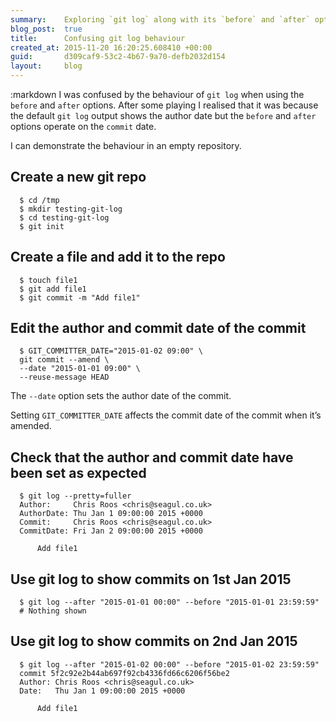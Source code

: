 ```yaml
---
summary:    Exploring `git log` along with its `before` and `after` options
blog_post:  true
title:      Confusing git log behaviour
created_at: 2015-11-20 16:20:25.608410 +00:00
guid:       d309caf9-53c2-4b67-9a70-defb2032d154
layout:     blog
---
```

:markdown
  I was confused by the behaviour of `git log` when using the `before` and `after` options. After some playing I realised that it was because the default `git log` output shows the author date but the `before` and `after` options operate on the `commit` date.

  I can demonstrate the behaviour in an empty repository.

  ## Create a new git repo

      $ cd /tmp
      $ mkdir testing-git-log
      $ cd testing-git-log
      $ git init

  ## Create a file and add it to the repo

      $ touch file1
      $ git add file1
      $ git commit -m "Add file1"

  ## Edit the author and commit date of the commit

      $ GIT_COMMITTER_DATE="2015-01-02 09:00" \
      git commit --amend \
      --date "2015-01-01 09:00" \
      --reuse-message HEAD

  The `--date` option sets the author date of the commit.

  Setting `GIT_COMMITTER_DATE` affects the commit date of the commit when it’s amended.

  ## Check that the author and commit date have been set as expected

      $ git log --pretty=fuller
      Author:     Chris Roos <chris@seagul.co.uk>
      AuthorDate: Thu Jan 1 09:00:00 2015 +0000
      Commit:     Chris Roos <chris@seagul.co.uk>
      CommitDate: Fri Jan 2 09:00:00 2015 +0000

          Add file1

  ## Use git log to show commits on 1st Jan 2015

      $ git log --after "2015-01-01 00:00" --before "2015-01-01 23:59:59"
      # Nothing shown

  ## Use git log to show commits on 2nd Jan 2015

      $ git log --after "2015-01-02 00:00" --before "2015-01-02 23:59:59"
      commit 5f2c92e2b44ab697f92cb4336fd66c6206f56be2
      Author: Chris Roos <chris@seagul.co.uk>
      Date:   Thu Jan 1 09:00:00 2015 +0000

          Add file1
